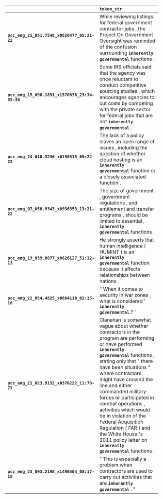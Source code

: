 |                                                | `token_str`                                                                                                                                                                                                                                                                                                                                                                                                                                                                                           |
|:-----------------------------------------------|:------------------------------------------------------------------------------------------------------------------------------------------------------------------------------------------------------------------------------------------------------------------------------------------------------------------------------------------------------------------------------------------------------------------------------------------------------------------------------------------------------|
| **`pcc_eng_21_051.7548_x0820477_05:21-22`**    | While reviewing listings for federal government contractor jobs , the Project On Government Oversight was reminded of the confusion surrounding __`inherently governmental`__ functions .                                                                                                                                                                                                                                                                                                             |
| **`pcc_eng_15_098.1891_x1570838_23:34-35-36`** | Some IRS officials said that the agency was once reluctant to conduct competitive sourcing studies , which encourages agencies to cut costs by competing with the private sector for federal jobs that are not __`inherently governmental`__ .                                                                                                                                                                                                                                                        |
| **`pcc_eng_24_010.3236_x0150513_69:22-23`**    | The lack of a policy leaves an open range of issues , including the question of whether cloud hosting is an __`inherently governmental`__ function or a closely associated function .                                                                                                                                                                                                                                                                                                                 |
| **`pcc_eng_07_058.9343_x0936353_13:21-22`**    | The size of government , government regulations , and entitlement and transfer programs , should be limited to essential , __`inherently governmental`__ functions .                                                                                                                                                                                                                                                                                                                                  |
| **`pcc_eng_19_039.8077_x0626127_51:12-13`**    | He strongly asserts that human intelligence ( HUMINT ) is an __`inherently governmental`__ function because it affects relationships between nations .                                                                                                                                                                                                                                                                                                                                                |
| **`pcc_eng_22_054.4825_x0864110_02:15-16`**    | " When it comes to security in war zones , what is considered ' __`inherently governmental`__ ? '                                                                                                                                                                                                                                                                                                                                                                                                     |
| **`pcc_eng_21_023.9152_x0370222_11:70-71`**    | Clanahan is somewhat vague about whether contractors in the program are performing or have performed __`inherently governmental`__ functions , stating only that " there have been situations " where contractors might have crossed the line and either commanded military forces or participated in combat operations , activities which would be in violation of the Federal Acquisition Regulation ( FAR ) and the White House 's 2011 policy letter on __`inherently governmental`__ functions . |
| **`pcc_eng_23_093.2198_x1490504_08:17-18`**    | " This is especially a problem when contractors are used to carry out activities that are __`inherently governmental`__ . "                                                                                                                                                                                                                                                                                                                                                                           |